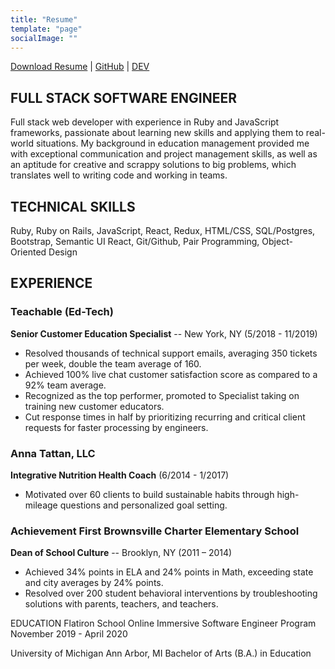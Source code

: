```yaml
---
title: "Resume"
template: "page"
socialImage: ""
---
```


[Download Resume]() | [GitHub](github.com/AnnaWijetunga) | [DEV](dev.to/annawijetunga)

## FULL STACK SOFTWARE ENGINEER
Full stack web developer with experience in Ruby and JavaScript frameworks, passionate about learning new skills and applying them to real-world situations. My background in education management provided me with exceptional communication and project management skills, as well as an aptitude for creative and scrappy solutions to big problems, which translates well to writing code and working in teams.

## TECHNICAL SKILLS
Ruby, Ruby on Rails, JavaScript, React, Redux, HTML/CSS, SQL/Postgres, Bootstrap, Semantic UI React, Git/Github, Pair Programming, Object-Oriented Design

## EXPERIENCE
### Teachable (Ed-Tech)  
**Senior Customer Education Specialist** -- New York, NY	(5/2018 - 11/2019)       

+ Resolved thousands of technical support emails, averaging 350 tickets per week, double the team average of 160.
+ Achieved 100% live chat customer satisfaction score as compared to a 92% team average.
+ Recognized as the top performer, promoted to Specialist taking on training new customer educators.
+ Cut response times in half by prioritizing recurring and critical client requests for faster processing by engineers.

### Anna Tattan, LLC
**Integrative Nutrition Health Coach** (6/2014 - 1/2017)

+ Motivated over 60 clients to build sustainable habits through high-mileage questions and personalized goal setting.

### Achievement First Brownsville Charter Elementary School	    
**Dean of School Culture** -- Brooklyn, NY (2011 – 2014)

+ Achieved 34% points in ELA and 24% points in Math, exceeding state and city averages by 24% points.
+ Resolved over 200 student behavioral interventions by troubleshooting solutions with parents, teachers, and teachers.

EDUCATION
Flatiron School 	Online
Immersive Software Engineer Program 	November 2019 - April 2020

University of Michigan	Ann Arbor, MI
Bachelor of Arts (B.A.) in Education 	